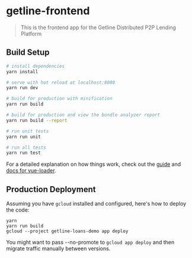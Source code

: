 # getline-frontend

> This is the frontend app for the Getline Distributed P2P Lending Platform

## Build Setup

``` bash
# install dependencies
yarn install

# serve with hot reload at localhost:8080
yarn run dev

# build for production with minification
yarn run build

# build for production and view the bundle analyzer report
yarn run build --report

# run unit tests
yarn run unit

# run all tests
yarn run test
```

For a detailed explanation on how things work, check out the [guide](http://vuejs-templates.github.io/webpack/) and [docs for vue-loader](http://vuejs.github.io/vue-loader).


## Production Deployment

Assuming you have `gcloud` installed and configured, here's how to deploy the code:
    
    yarn
    yarn run build
    gcloud --project getline-loans-demo app deploy

You might want to pass --no-promote to `gcloud app deploy` and then migrate traffic manually between versions.

